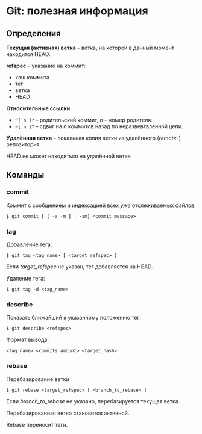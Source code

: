 # Git: полезная информация

## Определения

**Текущая (активная) ветка** – ветка, на которой в данный момент находится HEAD.

**refspec** – указание на коммит:

* хэш коммита
* тег
* ветка
* HEAD

**Относительные ссылки**:

* `^[ n ]?` – родительский коммит, _n_ – номер родителя.
* `~[ n ]?` – сдвиг на _n_ коммитов назад по неразвевтвлённой цепи.

**Удалённая ветка** – локальная копия ветки из удалённого (_remote_-) репозитория.

HEAD не может находиться на удалённой ветке.

## Команды

### commit

Коммит с сообщением и индексацией всех _уже_ отслеживаемых файлов:

`$ git commit [ [ -a -m ] | -am] <commit_message>`

### tag

Добавление тега:

`$ git tag <tag_name> [ <target_refspec> ]`

Если *target_refspec* не указан, тег добавляется на HEAD.

Удаление тега:

`$ git tag -d <tag_name>`

### describe

Показать ближайший к указанному положению тег:

`$ git describe <refspec>`

Формат вывода:

`<tag_name> <commits_amount> <target_hash>`

### rebase

Перебазирование ветки

`$ git rebase <target_refspec> [ <branch_to_rebase> ]`

Если *branch_to_rebase* не указано, перебазируется текущая ветка.

Перебазированная ветка становится активной.

Rebase переносит теги.
